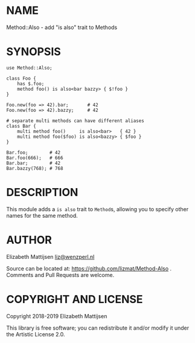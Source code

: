NAME
====

Method::Also - add "is also" trait to Methods

SYNOPSIS
========

    use Method::Also;

    class Foo {
        has $.foo;
        method foo() is also<bar bazzy> { $!foo }
    }

    Foo.new(foo => 42).bar;       # 42
    Foo.new(foo => 42).bazzy;     # 42

    # separate multi methods can have different aliases
    class Bar {
        multi method foo()     is also<bar>   { 42 }
        multi method foo($foo) is also<bazzy> { $foo }
    }

    Bar.foo;        # 42
    Bar.foo(666);   # 666
    Bar.bar;        # 42
    Bar.bazzy(768); # 768

DESCRIPTION
===========

This module adds a `is also` trait to `Method`s, allowing you to specify other names for the same method.

AUTHOR
======

Elizabeth Mattijsen <liz@wenzperl.nl>

Source can be located at: https://github.com/lizmat/Method-Also . Comments and Pull Requests are welcome.

COPYRIGHT AND LICENSE
=====================

Copyright 2018-2019 Elizabeth Mattijsen

This library is free software; you can redistribute it and/or modify it under the Artistic License 2.0.


